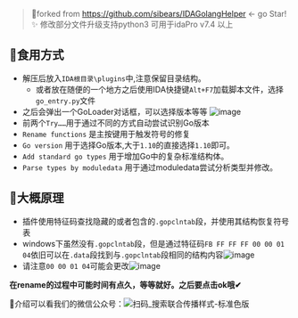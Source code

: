 > 🍴forked from https://github.com/sibears/IDAGolangHelper <- go Star!✨
> 修改部分文件升级支持python3 可用于idaPro v7.4 以上

## 🌭食用方式
- 解压后放入`IDA根目录\plugins`中,注意保留目录结构。
  - 或者放在随便的一个地方之后使用IDA快捷键`Alt+F7`加载脚本文件，选择`go_entry.py`文件
- 之后会弹出一个GoLoader对话框，可以选择版本等等
  ![image](https://user-images.githubusercontent.com/49470951/110728078-5a14a480-8257-11eb-8bbb-214f24486b88.png)
- 前两个`Try……`用于通过不同的方式自动尝试识别Go版本
- `Rename functions` 是主按键用于触发符号的修复
- `Go version` 用于选择Go版本,大于`1.10`的直接选择`1.10`即可。
- `Add standard go types` 用于增加Go中的复杂标准结构体。
- `Parse types by moduledata` 用于通过moduledata尝试分析类型并修改。

## 🍥大概原理
- 插件使用特征码查找隐藏的或者包含的`.gopclntab`段，并使用其结构恢复符号表
- windows下虽然没有`.gopclntab`段，但是通过特征码`FB FF FF FF 00 00 01 04`依旧可以在`.data`段找到与`.gopclntab`段相同的结构内容![image](https://user-images.githubusercontent.com/49470951/110728143-79133680-8257-11eb-9ba4-46940d638d43.png)
- 请注意`00 00 01 04`可能会更改![image](https://user-images.githubusercontent.com/49470951/110728122-70226500-8257-11eb-988d-15a417c522fd.png)


**在rename的过程中可能时间有点久，等等就好。之后要点击ok哦✔**

🔗介绍可以看我们的微信公众号：![扫码_搜索联合传播样式-标准色版](https://user-images.githubusercontent.com/49470951/110085246-d9bff080-7dcb-11eb-9e04-da24a26bd6e2.png)
